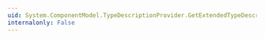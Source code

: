 ```yaml
---
uid: System.ComponentModel.TypeDescriptionProvider.GetExtendedTypeDescriptor(System.Object)
internalonly: False
---
```

